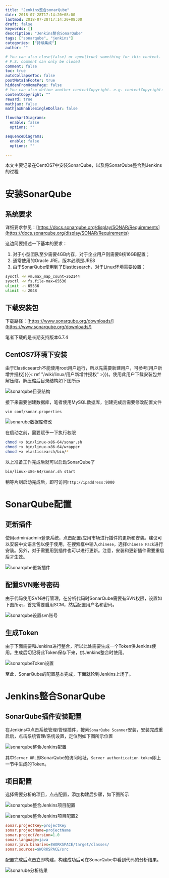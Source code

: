 ```yaml
---
title: "Jenkins整合sonarQube"
date: 2018-07-28T17:14:20+08:00
lastmod: 2018-07-28T17:14:20+08:00
draft: false
keywords: []
description: "Jenkins整合SonarQube"
tags: ["sonarqube", "jenkins"]
categories: ["持续集成"]
author: ""

# You can also close(false) or open(true) something for this content.
# P.S. comment can only be closed
comment: false
toc: true
autoCollapseToc: false
postMetaInFooter: true
hiddenFromHomePage: false
# You can also define another contentCopyright. e.g. contentCopyright: "This is another copyright."
contentCopyright: ""
reward: true
mathjax: false
mathjaxEnableSingleDollar: false

flowchartDiagrams:
  enable: false
  options: ""

sequenceDiagrams: 
  enable: false
  options: ""

---
```


本文主要记录在CentOS7中安装SonarQube，以及将SonarQube整合到Jenkins的过程

<!--more-->

# 安装SonarQube

## 系统要求

详细要求参见：[https://docs.sonarqube.org/display/SONAR/Requirements](https://docs.sonarqube.org/display/SONAR/Requirements)

这边简要描述一下基本的要求：

1. 对于小型团队至少需要4GB内存，对于企业用户则需要8核16GB配置；
2. 通常使用的Oracle JRE，版本必须是JRE8
3. 由于SonarQube使用到了Elasticsearch，对于Linux环境需要设置：

```bash
sysctl -w vm.max_map_count=262144
sysctl -w fs.file-max=65536
ulimit -n 65536
ulimit -u 2048
```

## 下载安装包

下载路径：[https://www.sonarqube.org/downloads/](https://www.sonarqube.org/downloads/)

笔者下载的是长期支持版本6.7.4

## CentOS7环境下安装

由于Elasticsearch不能使用root用户运行，所以先需要新建用户，可参考[用户新增并授权]({{< ref "/wiki/linux/用户新增并授权" >}})。使用此用户下载安装包并解压缩，解压缩后目录结构如下图所示

![sonarqube目录结构](https://blog-1254016481.cos.ap-shanghai.myqcloud.com/sonarqube目录结构.png)

接下来需要创建数据库，笔者使用MySQL数据库，创建完成后需要修改配置文件

```bash
vim conf/sonar.properties
```

![sonarube数据库修改](https://blog-1254016481.cos.ap-shanghai.myqcloud.com/sonarube数据库修改.png)

在启动之前，需要赋予一下执行权限

```bash
chmod +x bin/linux-x86-64/sonar.sh
chmod +x bin/linux-x86-64/wrapper
chmod +x elasticsearch/bin/*
```

以上准备工作完成后就可以启动SonarQube了

```bash
bin/linux-x86-64/sonar.sh start
```

稍等片刻启动完成后，即可访问`http://ipaddress:9000`

# SonarQube配置

## 更新插件

使用admin/admin登录系统，点击配置/应用市场进行插件的更新和安装。建议可以安装中文语言包以便于使用，在搜索框中输入`chinese`，选择`Chinese Pack`进行安装。另外，对于需要用到插件也可以进行更新。注意，安装和更新插件需要重启后才生效。

![sonarqube更新插件](https://blog-1254016481.cos.ap-shanghai.myqcloud.com/sonarqube更新插件.png)

## 配置SVN账号密码

由于代码使用SVN进行管理，在分析代码时SonarQube需要有SVN权限，设置如下图所示，首先需要启用SCM，然后配置用户名和密码。

![sonarqube设置svn账号](https://blog-1254016481.cos.ap-shanghai.myqcloud.com/sonarqub设置svn账号.png)

## 生成Token

由于下面需要和Jenkins进行整合，所以此处需要生成一个Token供Jenkins使用。生成后切记将此Token保存下来，供Jenkins整合时使用。

![sonarqubeToken设置](https://blog-1254016481.cos.ap-shanghai.myqcloud.com/sonarqubeToken设置.png)

至此，SonarQube的配置基本完成，下面就轮到Jenkins上场了。

# Jenkins整合SonarQube

## SonarQube插件安装配置

在Jenkins中点击系统管理/管理插件，搜索`SonarQube Scanner`安装，安装完成重启后，点击系统管理/系统设置，定位到如下图所示位置

![sonarqube整合Jenkins配置](https://blog-1254016481.cos.ap-shanghai.myqcloud.com/sonarqube整合Jenkins配置.png)

其中`Server URL`即SonarQube的访问地址，`Server authentication token`即上一节中生成的Token。

## 项目配置

选择需要分析的项目，点击配置，添加构建后步骤，如下图所示

![sonarqube整合Jenkins项目配置](https://blog-1254016481.cos.ap-shanghai.myqcloud.com/sonarqube整合Jenkins项目配置.png)

![sonarqube整合Jenkins项目配置2](https://blog-1254016481.cos.ap-shanghai.myqcloud.com/sonarqube整合Jenkins项目配置2.png)

```ini
sonar.projectKey=projectKey
sonar.projectName=projectName
sonar.projectVersion=1.0
sonar.language=java
sonar.java.binaries=$WORKSPACE/target/classes/
sonar.sources=$WORKSPACE/src
```

配置完成后点击立即构建，构建成功后可在SonarQube中看到代码的分析结果。

![sonarube分析结果](https://blog-1254016481.cos.ap-shanghai.myqcloud.com/sonarube分析结果.png)
